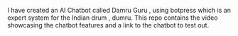 I have created an AI Chatbot called Damru Guru , using botpress which is an expert system for the Indian drum , dumru. This repo contains the video showcasing the chatbot features and a link to the chatbot to test out.
